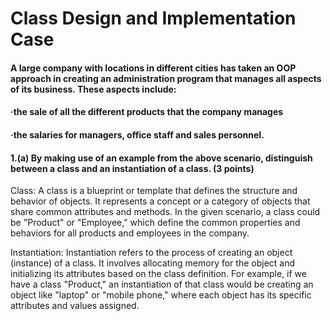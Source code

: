 # Class Design and Implementation Case

#### A large company with locations in different cities has taken an OOP approach in creating an administration program that manages all aspects of its business. These aspects include:
#### ·the sale of all the different products that the company manages
#### ·the salaries for managers, office staff and sales personnel.

#### 1.(a) By making use of an example from the above scenario, distinguish between a class and an instantiation of a class. (3 points)
Class: A class is a blueprint or template that defines the structure and behavior of objects. It represents a concept or a category of objects that share common attributes and methods. In the given scenario, a class could be "Product" or "Employee," which define the common properties and behaviors for all products and employees in the company.

Instantiation: Instantiation refers to the process of creating an object (instance) of a class. It involves allocating memory for the object and initializing its attributes based on the class definition. For example, if we have a class "Product," an instantiation of that class would be creating an object like "laptop" or "mobile phone," where each object has its specific attributes and values assigned.
